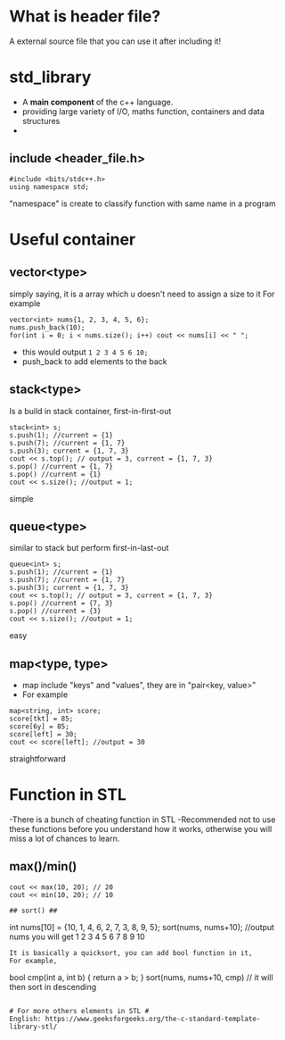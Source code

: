 # What is header file? #

A external source file that you can use it after including it!

# std_library #

- A **main component** of the c++ language.
- providing large variety of I/O, maths function, containers and data structures
- 
## include <header_file.h> ##
```
#include <bits/stdc++.h>
using namespace std;
```

"namespace" is create to classify function with same name in a program

# Useful container #

## vector\<type> ##
  
simply saying, it is a array which u doesn't need to assign a size to it
For example
```
vector<int> nums{1, 2, 3, 4, 5, 6};
nums.push_back(10);
for(int i = 0; i < nums.size(); i++) cout << nums[i] << " ";
```
- this would output ```1 2 3 4 5 6 10; ```
- push_back to add elements to the back

## stack\<type> ##

Is a build in stack container, first-in-first-out

```
stack<int> s;
s.push(1); //current = {1}
s.push(7); //current = {1, 7}
s.push(3); current = {1, 7, 3}
cout << s.top(); // output = 3, current = {1, 7, 3}
s.pop() //current = {1, 7}
s.pop() //current = {1}
cout << s.size(); //output = 1;
```
simple

## queue\<type> ##
similar to stack but perform first-in-last-out
```
queue<int> s;
s.push(1); //current = {1}
s.push(7); //current = {1, 7}
s.push(3); current = {1, 7, 3}
cout << s.top(); // output = 3, current = {1, 7, 3}
s.pop() //current = {7, 3}
s.pop() //current = {3}
cout << s.size(); //output = 1;
```
easy

## map\<type, type> ##
- map include "keys" and "values", they are in "pair<key, value>"
- For example
```
map<string, int> score;
score[tkt] = 85;
score[6y] = 85;
score[left] = 30;
cout << score[left]; //output = 30
```
straightforward 

# Function in STL #
-There is a bunch of cheating function in STL
-Recommended not to use these functions before you understand how it works, otherwise you will miss a lot of chances to learn.

## max()/min() ##
```
cout << max(10, 20); // 20
cout << min(10, 20); // 10

## sort() ##
```
int nums[10] = {10, 1, 4, 6, 2, 7, 3, 8, 9, 5};
sort(nums, nums+10);
//output nums you will get 1 2 3 4 5 6 7 8 9 10
```
It is basically a quicksort, you can add bool function in it,
For example,
```
bool cmp(int a, int b)
{
return a > b;
}
sort(nums, nums+10, cmp) // it will then sort in descending 
```

# For more others elements in STL #
English: https://www.geeksforgeeks.org/the-c-standard-template-library-stl/
